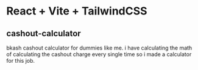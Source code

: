 # React + Vite + TailwindCSS

## cashout-calculator

bkash cashout calculator for dummies like me. i have calculating the math of calculating the cashout charge every single time so i made a calculator for this job.
